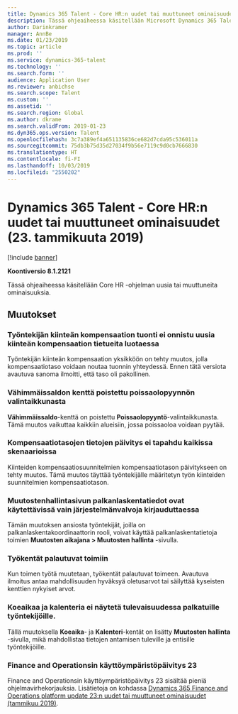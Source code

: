 ```yaml
---
title: Dynamics 365 Talent - Core HR:n uudet tai muuttuneet ominaisuudet (23. tammikuuta 2019)
description: Tässä ohjeaiheessa käsitellään Microsoft Dynamics 365 Talent - Core HR:n uusia tai muuttuneita ominaisuuksia.
author: Darinkramer
manager: AnnBe
ms.date: 01/23/2019
ms.topic: article
ms.prod: ''
ms.service: dynamics-365-talent
ms.technology: ''
ms.search.form: ''
audience: Application User
ms.reviewer: anbichse
ms.search.scope: Talent
ms.custom: ''
ms.assetid: ''
ms.search.region: Global
ms.author: dkrame
ms.search.validFrom: 2019-01-23
ms.dyn365.ops.version: Talent
ms.openlocfilehash: 3c7a389ef4a651135836ce682d7cda95c536011a
ms.sourcegitcommit: 75db3b75d35d27034f9b56e7119c9d0cb7666830
ms.translationtype: HT
ms.contentlocale: fi-FI
ms.lasthandoff: 10/03/2019
ms.locfileid: "2550202"
---
```

# <a name="whats-new-or-changed-in-dynamics-365-talent---core-hr-january-23-2019"></a>Dynamics 365 Talent - Core HR:n uudet tai muuttuneet ominaisuudet (23. tammikuuta 2019)

[!include [banner](includes/banner.md)]

**Koontiversio 8.1.2121**

Tässä ohjeaiheessa käsitellään Core HR -ohjelman uusia tai muuttuneita ominaisuuksia.

## <a name="changes"></a>Muutokset

### <a name="import-of-employee-fixed-compensation-not-working-when-creating-new-fixed-compensation-records"></a>Työntekijän kiinteän kompensaation tuonti ei onnistu uusia kiinteän kompensaation tietueita luotaessa
Työntekijän kiinteän kompensaation yksikköön on tehty muutos, jolla kompensaatiotaso voidaan noutaa tuonnin yhteydessä. Ennen tätä versiota avautuva sanoma ilmoitti, että taso oli pakollinen.

### <a name="remove-the-minimum-balance-field-from-the-time-off-request-dialog-box"></a>Vähimmäissaldon kenttä poistettu poissaolopyynnön valintaikkunasta
**Vähimmäissaldo**-kenttä on poistettu **Poissaolopyyntö**-valintaikkunasta. Tämä muutos vaikuttaa kaikkiin alueisiin, jossa poissaoloa voidaan pyytää.

### <a name="data-upgrade-for-compensation-levels-not-updating-in-all-scenarios"></a>Kompensaatiotasojen tietojen päivitys ei tapahdu kaikissa skenaarioissa
Kiinteiden kompensaatiosuunnitelmien kompensaatiotason päivitykseen on tehty muutos. Tämä muutos täyttää työntekijälle määritetyn työn kiinteiden suunnitelmien kompensaatiotason.

### <a name="payroll-information-in-the-manage-changes-page-is-only-available-when-logged-in-as-system-administrator"></a>Muutostenhallintasivun palkanlaskentatiedot ovat käytettävissä vain järjestelmänvalvoja kirjauduttaessa
Tämän muutoksen ansiosta työntekijät, joilla on palkanlaskentakoordinaattorin rooli, voivat käyttää palkanlaskentatietoja toimien **Muutosten aikajana > Muutosten hallinta** -sivulla.

### <a name="job-fields-default-to-positions"></a>Työkentät palautuvat toimiin
Kun toimen työtä muutetaan, työkentät palautuvat toimeen. Avautuva ilmoitus antaa mahdollisuuden hyväksyä oletusarvot tai säilyttää kyseisten kenttien nykyiset arvot.

### <a name="probation-period-and-calendar-are-not-displayed-for-future-hired-employees"></a>Koeaikaa ja kalenteria ei näytetä tulevaisuudessa palkatuille työntekijöille.
Tällä muutoksella **Koeaika**- ja **Kalenteri**-kentät on lisätty **Muutosten hallinta** -sivulla, mikä mahdollistaa tietojen antamisen tuleville ja entisille työntekijöille.

### <a name="platform-update-23-for-finance-and-operations"></a>Finance and Operationsin käyttöympäristöpäivitys 23
Finance and Operationsin käyttöympäristöpäivitys 23 sisältää pieniä ohjelmavirhekorjauksia. Lisätietoja on kohdassa [Dynamics 365 Finance and Operations platform update 23:n uudet tai muuttuneet ominaisuudet (tammikuu 2019)](https://docs.microsoft.com/dynamics365/unified-operations/fin-and-ops/get-started/whats-new-platform-update-23). 

